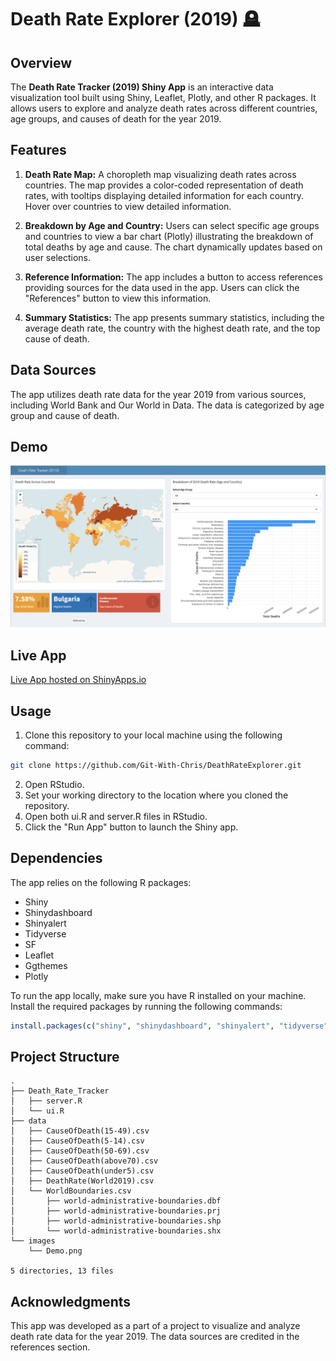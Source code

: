 # Death Rate Explorer (2019) 🪦

## Overview

The **Death Rate Tracker (2019) Shiny App** is an interactive data visualization tool built using Shiny, Leaflet, Plotly, and other R packages. It allows users to explore and analyze death rates across different countries, age groups, and causes of death for the year 2019.

## Features

1. **Death Rate Map:** A choropleth map visualizing death rates across countries. The map provides a color-coded representation of death rates, with tooltips displaying detailed information for each country. Hover over countries to view detailed information.

2. **Breakdown by Age and Country:** Users can select specific age groups and countries to view a bar chart (Plotly) illustrating the breakdown of total deaths by age and cause. The chart dynamically updates based on user selections.

3. **Reference Information:** The app includes a button to access references providing sources for the data used in the app. Users can click the "References" button to view this information.

4. **Summary Statistics:** The app presents summary statistics, including the average death rate, the country with the highest death rate, and the top cause of death.

## Data Sources

The app utilizes death rate data for the year 2019 from various sources, including World Bank and Our World in Data. The data is categorized by age group and cause of death.

## Demo

![Demo](images/Demo.png)

## Live App

[Live App hosted on ShinyApps.io](https://chrisjohn.shinyapps.io/Death_Rate_Tracker_2019/)


## Usage

1. Clone this repository to your local machine using the following command:

```bash 
git clone https://github.com/Git-With-Chris/DeathRateExplorer.git
```
2. Open RStudio.
3. Set your working directory to the location where you cloned the repository.
4. Open both ui.R and server.R files in RStudio.
5. Click the "Run App" button to launch the Shiny app.

## Dependencies

The app relies on the following R packages:
- Shiny
- Shinydashboard
- Shinyalert
- Tidyverse
- SF
- Leaflet
- Ggthemes
- Plotly

To run the app locally, make sure you have R installed on your machine. Install the required packages by running the following commands:

```R
install.packages(c("shiny", "shinydashboard", "shinyalert", "tidyverse", "sf", "leaflet", "ggthemes", "plotly"))
```
## Project Structure

```pliantext
.
├── Death_Rate_Tracker
│   ├── server.R
│   └── ui.R
├── data
│   ├── CauseOfDeath(15-49).csv
│   ├── CauseOfDeath(5-14).csv
│   ├── CauseOfDeath(50-69).csv
│   ├── CauseOfDeath(above70).csv
│   ├── CauseOfDeath(under5).csv
│   ├── DeathRate(World2019).csv
│   └── WorldBoundaries.csv
│       ├── world-administrative-boundaries.dbf
│       ├── world-administrative-boundaries.prj
│       ├── world-administrative-boundaries.shp
│       └── world-administrative-boundaries.shx
└── images
    └── Demo.png

5 directories, 13 files
```
## Acknowledgments

This app was developed as a part of a project to visualize and analyze death rate data for the year 2019. The data sources are credited in the references section.

